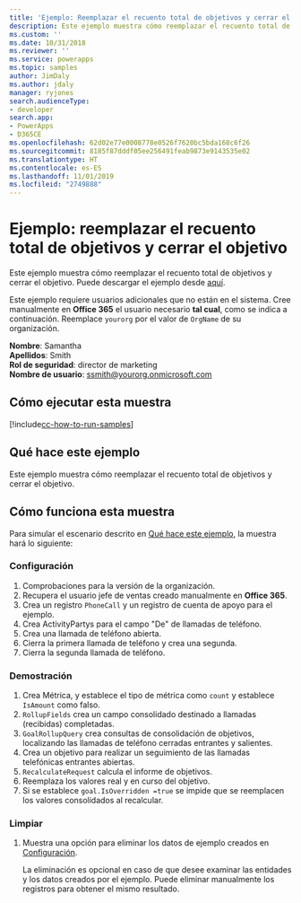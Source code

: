 ```yaml
---
title: 'Ejemplo: Reemplazar el recuento total de objetivos y cerrar el objetivo (Common Data Service) | Microsoft Docs'
description: Este ejemplo muestra cómo reemplazar el recuento total de objetivos y cerrar el objetivo.
ms.custom: ''
ms.date: 10/31/2018
ms.reviewer: ''
ms.service: powerapps
ms.topic: samples
author: JimDaly
ms.author: jdaly
manager: ryjones
search.audienceType:
- developer
search.app:
- PowerApps
- D365CE
ms.openlocfilehash: 62d02e77e0008778e0526f7620bc5bda168c6f26
ms.sourcegitcommit: 8185f87dddf05ee256491feab9873e9143535e02
ms.translationtype: HT
ms.contentlocale: es-ES
ms.lasthandoff: 11/01/2019
ms.locfileid: "2749888"
---
```

# <a name="sample-override-goal-total-count-and-close-the-goal"></a>Ejemplo: reemplazar el recuento total de objetivos y cerrar el objetivo

Este ejemplo muestra cómo reemplazar el recuento total de objetivos y cerrar el objetivo. Puede descargar el ejemplo desde [aquí](https://github.com/Microsoft/PowerApps-Samples/tree/master/cds/orgsvc/C%23/OverrideGoalTotal).

Este ejemplo requiere usuarios adicionales que no están en el sistema. Cree manualmente en **Office 365** el usuario necesario **tal cual**, como se indica a continuación. Reemplace `yourorg` por el valor de `OrgName` de su organización.

**Nombre**: Samantha<br/>
**Apellidos**: Smith<br/>
**Rol de seguridad**: director de marketing<br/>
**Nombre de usuario**: ssmith@yourorg.onmicrosoft.com<br/>

## <a name="how-to-run-this-sample"></a>Cómo ejecutar esta muestra

[!include[cc-how-to-run-samples](../../includes/cc-how-to-run-samples.md)]

## <a name="what-this-sample-does"></a>Qué hace este ejemplo


Este ejemplo muestra cómo reemplazar el recuento total de objetivos y cerrar el objetivo.

## <a name="how-this-sample-works"></a>Cómo funciona esta muestra

Para simular el escenario descrito en [Qué hace este ejemplo](#what-this-sample-does), la muestra hará lo siguiente:

### <a name="setup"></a>Configuración

1. Comprobaciones para la versión de la organización.
2. Recupera el usuario jefe de ventas creado manualmente en **Office 365**.
3. Crea un registro `PhoneCall` y un registro de cuenta de apoyo para el ejemplo.
4. Crea ActivityPartys para el campo "De" de llamadas de teléfono.
5. Crea una llamada de teléfono abierta.
6. Cierra la primera llamada de teléfono y crea una segunda.
7. Cierra la segunda llamada de teléfono.

### <a name="demonstrate"></a>Demostración

1. Crea Métrica, y establece el tipo de métrica como `count` y establece `IsAmount` como falso.
2. `RollupFields` crea un campo consolidado destinado a llamadas (recibidas) completadas.
3. `GoalRollupQuery` crea consultas de consolidación de objetivos, localizando las llamadas de teléfono cerradas entrantes y salientes. 
4. Crea un objetivo para realizar un seguimiento de las llamadas telefónicas entrantes abiertas.
5. `RecalculateRequest` calcula el informe de objetivos. 
6. Reemplaza los valores real y en curso del objetivo.
7. Si se establece `goal.IsOverridden =true` se impide que se reemplacen los valores consolidados al recalcular.

### <a name="clean-up"></a>Limpiar

1. Muestra una opción para eliminar los datos de ejemplo creados en [Configuración](#setup).

    La eliminación es opcional en caso de que desee examinar las entidades y los datos creados por el ejemplo. Puede eliminar manualmente los registros para obtener el mismo resultado.
